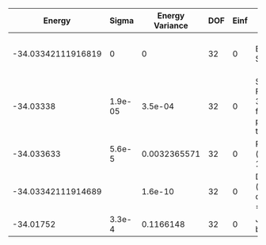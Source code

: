 | Energy             | Sigma   | Energy Variance | DOF | Einf | Method                                           | Reference |
|--------------------|---------|-----------------|-----|------|--------------------------------------------------|-----------|
| -34.03342111916819 | 0       | 0               | 32  | 0    | Exact Solution                                   | TODO: own code (exact solution) |
| -34.03338          | 1.9e-05 | 3.5e-04         | 32  | 0    | Symmetric FFN, Relu, 32 features per translation | TODO: own code (symmetric FFN) |
| -34.033633         | 5.6e-5  | 0.0032365571    | 32  | 0    | RBM (alpha = 1)                                  | [code](https://github.com/varbench/methods/blob/main/scripts/TFIsing/chain_32_P_0.5/vmc_rbm.sh) |
| -34.03342111914689 |         | 1.6e-10         | 32  | 0    | DMRG (bond dimension = 24)                       | [code](https://github.com/varbench/methods/blob/main/scripts/TFIsing/chain_32_P_0.5/dmrg.sh) |
| -34.01752          | 3.3e-4  | 0.1166148       | 32  | 0    | Jastrow baseline                                 | [code](https://github.com/varbench/methods/blob/main/scripts/TFIsing/chain_32_P_0.5/vmc_jastrow.sh) |
